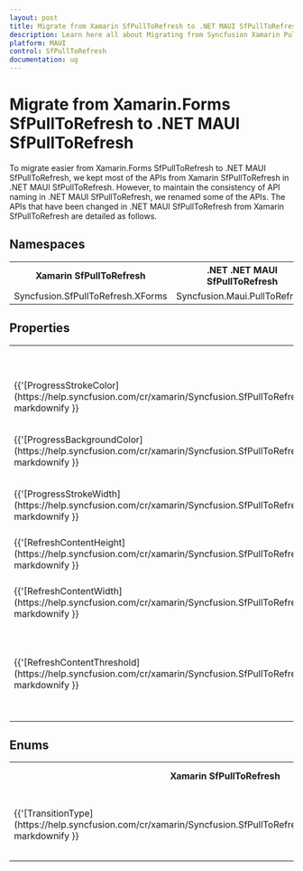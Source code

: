 ```yaml
---
layout: post
title: Migrate from Xamarin SfPullToRefresh to .NET MAUI SfPullToRefresh | Syncfusion 
description: Learn here all about Migrating from Syncfusion Xamarin PullToRefresh to Syncfusion .NET MAUI SfPullToRefresh control and more.
platform: MAUI
control: SfPullToRefresh
documentation: ug
---  
```


# Migrate from Xamarin.Forms SfPullToRefresh to .NET MAUI SfPullToRefresh

To migrate easier from Xamarin.Forms SfPullToRefresh to .NET MAUI SfPullToRefresh, we kept most of the APIs from Xamarin SfPullToRefresh in .NET MAUI SfPullToRefresh. However, to maintain the consistency of API naming in .NET MAUI SfPullToRefresh, we renamed some of the APIs. The APIs that have been changed in .NET MAUI SfPullToRefresh from Xamarin SfPullToRefresh are detailed as follows.

## Namespaces 

<table>
<tr>
<th>Xamarin SfPullToRefresh </th>
<th>.NET .NET MAUI SfPullToRefresh</th></tr>
<tr>
<td>Syncfusion.SfPullToRefresh.XForms</td>
<td>Syncfusion.Maui.PullToRefresh</td></tr>
</table>

## Properties

<table>
<tr>
<th>Xamarin SfPullToRefresh</th>
<th>.NET MAUI SfPullToRefresh</th>
<th>Description</th></tr>
<tr>
<td>{{'[ProgressStrokeColor](https://help.syncfusion.com/cr/xamarin/Syncfusion.SfPullToRefresh.XForms.SfPullToRefresh.html#Syncfusion_SfPullToRefresh_XForms_SfPullToRefresh_ProgressStrokeColor)'| markdownify }}</td>
<td>ProgressColor</td>
<td>Gets or sets the progress stroke color of SfPullToRefresh.</td>
</tr>

<tr>
<td>{{'[ProgressBackgroundColor](https://help.syncfusion.com/cr/xamarin/Syncfusion.SfPullToRefresh.XForms.SfPullToRefresh.html#Syncfusion_SfPullToRefresh_XForms_SfPullToRefresh_ProgressBackgroundColor)'| markdownify }}</td>
<td>ProgressBackground</td>
<td>Gets or sets the progress background color of SfPullToRefresh.</td>
</tr>

<tr>
<td>{{'[ProgressStrokeWidth](https://help.syncfusion.com/cr/xamarin/Syncfusion.SfPullToRefresh.XForms.SfPullToRefresh.html#Syncfusion_SfPullToRefresh_XForms_SfPullToRefresh_ProgressStrokeWidth)'| markdownify }}</td>
<td>ProgressThickness</td>
<td>Gets or sets the progress indicator stroke width. </td>
</tr>

<tr>
<td>{{'[RefreshContentHeight](https://help.syncfusion.com/cr/xamarin/Syncfusion.SfPullToRefresh.XForms.SfPullToRefresh.html#Syncfusion_SfPullToRefresh_XForms_SfPullToRefresh_RefreshContentHeight)'| markdownify }}</td>
<td>RefreshViewHeight</td>
<td>Gets or sets the value for the refresh content height.</td>
</tr>

<tr>
<td>{{'[RefreshContentWidth](https://help.syncfusion.com/cr/xamarin/Syncfusion.SfPullToRefresh.XForms.SfPullToRefresh.html#Syncfusion_SfPullToRefresh_XForms_SfPullToRefresh_RefreshContentWidth)'| markdownify }}</td>
<td>RefreshViewWidth</td>
<td>Gets or sets the value for the refresh content width.</td>
</tr>

<tr>
<td>{{'[RefreshContentThreshold](https://help.syncfusion.com/cr/xamarin/Syncfusion.SfPullToRefresh.XForms.SfPullToRefresh.html#Syncfusion_SfPullToRefresh_XForms_SfPullToRefresh_RefreshContentThreshold)'| markdownify }}</td>
<td>RefreshViewThreshold</td>
<td>Gets or sets the refresh content threshold value that indicates progress indicator starting position in view.</td>
</tr>
</table>

## Enums 

<table>
<tr>
<th>Xamarin SfPullToRefresh</th>
<th>.NET MAUI SfPullToRefresh</th>
<th>Description</th></tr>
<tr>
<td>{{'[TransitionType](https://help.syncfusion.com/cr/xamarin/Syncfusion.SfPullToRefresh.XForms.TransitionType.html)'| markdownify }}</td>
<td>PullToRefreshTransitionType</td>
<td>Defines type of pulling animation can be perfomed.</td></tr>
</table>